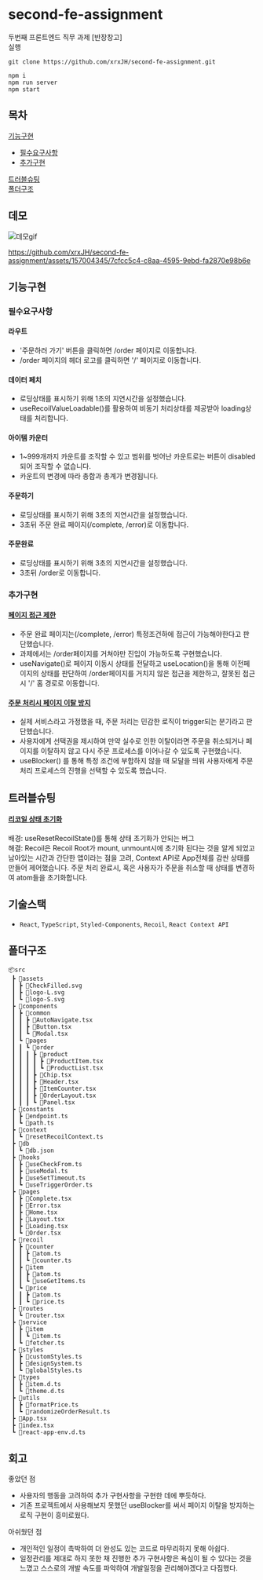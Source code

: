 # second-fe-assignment
두번째 프론트엔드 직무 과제 [반장창고]    
실행
```
git clone https://github.com/xrxJH/second-fe-assignment.git

npm i
npm run server
npm start
```
## 목차
[기능구현](#기능구현)   
  - [필수요구사항](#필수요구사항)
  - [추가구현](#추가구현)
    
[트러블슈팅](#트러블슈팅)   
[폴더구조](#폴더구조)   

## 데모
![데모gif](https://github.com/xrxJH/second-fe-assignment/assets/157004345/505294f7-90f3-4e05-b0df-bd25dafbcf98)


https://github.com/xrxJH/second-fe-assignment/assets/157004345/7cfcc5c4-c8aa-4595-9ebd-fa2870e98b6e


## 기능구현
### 필수요구사항
#### 라우트
- '주문하러 가기' 버튼을 클릭하면 /order 페이지로 이동합니다.
- /order 페이지의 헤더 로고를 클릭하면 '/' 페이지로 이동합니다.

#### 데이터 페치
- 로딩상태를 표시하기 위해 1초의 지연시간을 설정했습니다.
- useRecoilValueLoadable()를 활용하여 비동기 처리상태를 제공받아 loading상태를 처리합니다.

#### 아이템 카운터
- 1~999개까지 카운트를 조작할 수 있고 범위를 벗어난 카운트로는 버튼이 disabled되어 조작할 수 없습니다.
- 카운트의 변경에 따라 총합과 총계가 변경됩니다.

#### 주문하기
- 로딩상태를 표시하기 위해 3초의 지연시간을 설정했습니다.
- 3초뒤 주문 완료 페이지(/complete, /error)로 이동합니다.

#### 주문완료
- 로딩상태를 표시하기 위해 3초의 지연시간을 설정했습니다.
- 3초뒤 /order로 이동합니다.


### 추가구현
#### [페이지 접근 제한](https://github.com/xrxJH/second-fe-assignment/blob/main/src/hooks/useCheckFrom.ts)
- 주문 완료 페이지는(/complete, /error) 특정조건하에 접근이 가능해야한다고 판단했습니다.
- 과제에서는 /order페이지를 거쳐야만 진입이 가능하도록 구현했습니다.
- useNavigate()로 페이지 이동시 상태를 전달하고 useLocation()을 통해 이전페이지의 상태를 판단하여 /order페이지를 거치지 않은 접근을 제한하고, 잘못된 접근시 '/' 홈 경로로 이동합니다.

#### [주문 처리시 페이지 이탈 방지](https://github.com/xrxJH/second-fe-assignment/blob/main/src/components/pages/order/Panel.tsx#L25)
- 실제 서비스라고 가정했을 때, 주문 처리는 민감한 로직이 trigger되는 분기라고 판단했습니다.
- 사용자에게 선택권을 제시하여 만약 실수로 인한 이탈이라면 주문을 취소되거나 페이지를 이탈하지 않고 다시 주문 프로세스를 이어나갈 수 있도록 구현했습니다.
- useBlocker() 를 통해 특정 조건에 부합하지 않을 때 모달을 띄워 사용자에게 주문 처리 프로세스의 진행을 선택할 수 있도록 했습니다.

## 트러블슈팅
#### [리코일 상태 초기화](https://github.com/xrxJH/second-fe-assignment/blob/main/src/context/resetRecoilContext.ts)
배경: useResetRecoilState()를 통해 상태 초기화가 안되는 버그     
해결: Recoil은 Recoil Root가 mount, unmount시에 초기화 된다는 것을 알게 되었고 남아있는 시간과 간단한 앱이라는 점을 고려, Context API로 App전체를 감싼 상태를 만들어 제어했습니다.
주문 처리 완료시, 혹은 사용자가 주문을 취소할 때 상태를 변경하여 atom들을 초기화합니다. 

## 기술스택
- `React`, `TypeScript`, `Styled-Components`, `Recoil`, `React Context API`

## 폴더구조
```
📦src
 ┣ 📂assets
 ┃ ┣ 📜CheckFilled.svg
 ┃ ┣ 📜logo-L.svg
 ┃ ┗ 📜logo-S.svg
 ┣ 📂components
 ┃ ┣ 📂common
 ┃ ┃ ┣ 📜AutoNavigate.tsx
 ┃ ┃ ┣ 📜Button.tsx
 ┃ ┃ ┗ 📜Modal.tsx
 ┃ ┗ 📂pages
 ┃ ┃ ┗ 📂order
 ┃ ┃ ┃ ┣ 📂product
 ┃ ┃ ┃ ┃ ┣ 📜ProductItem.tsx
 ┃ ┃ ┃ ┃ ┗ 📜ProductList.tsx
 ┃ ┃ ┃ ┣ 📜Chip.tsx
 ┃ ┃ ┃ ┣ 📜Header.tsx
 ┃ ┃ ┃ ┣ 📜ItemCounter.tsx
 ┃ ┃ ┃ ┣ 📜OrderLayout.tsx
 ┃ ┃ ┃ ┗ 📜Panel.tsx
 ┣ 📂constants
 ┃ ┣ 📜endpoint.ts
 ┃ ┗ 📜path.ts
 ┣ 📂context
 ┃ ┗ 📜resetRecoilContext.ts
 ┣ 📂db
 ┃ ┗ 📜db.json
 ┣ 📂hooks
 ┃ ┣ 📜useCheckFrom.ts
 ┃ ┣ 📜useModal.ts
 ┃ ┣ 📜useSetTimeout.ts
 ┃ ┗ 📜useTriggerOrder.ts
 ┣ 📂pages
 ┃ ┣ 📜Complete.tsx
 ┃ ┣ 📜Error.tsx
 ┃ ┣ 📜Home.tsx
 ┃ ┣ 📜Layout.tsx
 ┃ ┣ 📜Loading.tsx
 ┃ ┗ 📜Order.tsx
 ┣ 📂recoil
 ┃ ┣ 📂counter
 ┃ ┃ ┣ 📜atom.ts
 ┃ ┃ ┗ 📜counter.ts
 ┃ ┣ 📂item
 ┃ ┃ ┣ 📜atom.ts
 ┃ ┃ ┗ 📜useGetItems.ts
 ┃ ┗ 📂price
 ┃ ┃ ┣ 📜atom.ts
 ┃ ┃ ┗ 📜price.ts
 ┣ 📂routes
 ┃ ┗ 📜router.tsx
 ┣ 📂service
 ┃ ┣ 📂item
 ┃ ┃ ┗ 📜item.ts
 ┃ ┗ 📜fetcher.ts
 ┣ 📂styles
 ┃ ┣ 📜customStyles.ts
 ┃ ┣ 📜designSystem.ts
 ┃ ┗ 📜globalStyles.ts
 ┣ 📂types
 ┃ ┣ 📜item.d.ts
 ┃ ┗ 📜theme.d.ts
 ┣ 📂utils
 ┃ ┣ 📜formatPrice.ts
 ┃ ┗ 📜randomizeOrderResult.ts
 ┣ 📜App.tsx
 ┣ 📜index.tsx
 ┗ 📜react-app-env.d.ts
```

## 회고
좋았던 점
- 사용자의 행동을 고려하여 추가 구현사항을 구현한 데에 뿌듯하다.
- 기존 프로젝트에서 사용해보지 못했던 useBlocker를 써서 페이지 이탈을 방지하는 로직 구현이 흥미로웠다.

아쉬웠던 점
- 개인적인 일정이 촉박하여 더 완성도 있는 코드로 마무리하지 못해 아쉽다.
- 일정관리를 제대로 하지 못한 채 진행한 추가 구현사항은 욕심이 될 수 있다는 것을 느꼈고 스스로의 개발 속도를 파악하여 개발일정을 관리해야겠다고 다짐했다.



